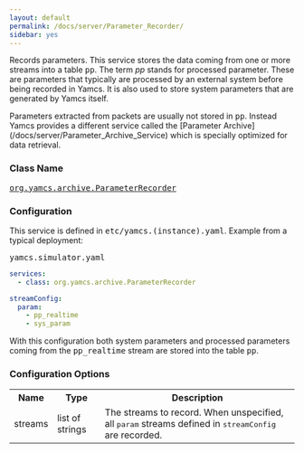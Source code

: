 ```yaml
---
layout: default
permalink: /docs/server/Parameter_Recorder/
sidebar: yes
---
```


Records parameters. This service stores the data coming from one or more streams into a table <tt>pp</tt>. The term *pp* stands for processed parameter. These are parameters that typically are processed by an external system before being recorded in Yamcs. It is also used to store system parameters that are generated by Yamcs itself.

<div class="hint">
  Parameters extracted from packets are usually not stored in <tt>pp</tt>. Instead Yamcs provides a different service called the [Parameter Archive](/docs/server/Parameter_Archive_Service) which is specially optimized for data retrieval.
</div>

### Class Name
[<tt>org.yamcs.archive.ParameterRecorder</tt>](https://javadoc.io/page/org.yamcs/yamcs-core/latest/org/yamcs/archive/ParameterRecorder.html)

### Configuration

This service is defined in <tt>etc/yamcs.(instance).yaml</tt>. Example from a typical deployment:

<pre class="r header">yamcs.simulator.yaml</pre>
```yaml
services:
  - class: org.yamcs.archive.ParameterRecorder

streamConfig:
  param:
    - pp_realtime
    - sys_param
```

With this configuration both system parameters and processed parameters coming from the <tt>pp_realtime</tt> stream are stored into the table <tt>pp</tt>.

### Configuration Options

<table class="inline">
  <tr>
    <th>Name</th>
    <th>Type</th>
    <th>Description</th>
  </tr>
  <tr>
    <td class="code">streams</td>
    <td class="code">list of strings</td>
    <td>The streams to record. When unspecified, all <tt>param</tt> streams defined in <tt>streamConfig</tt> are recorded.</td>
  </tr>
</table>
